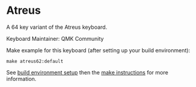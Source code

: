 Atreus
===

A 64 key variant of the Atreus keyboard.


Keyboard Maintainer: QMK Community  

Make example for this keyboard (after setting up your build environment):

    make atreus62:default

See [build environment setup](https://docs.qmk.fm/#/getting_started_build_tools) then the [make instructions](https://docs.qmk.fm/#/getting_started_make_guide) for more information.

